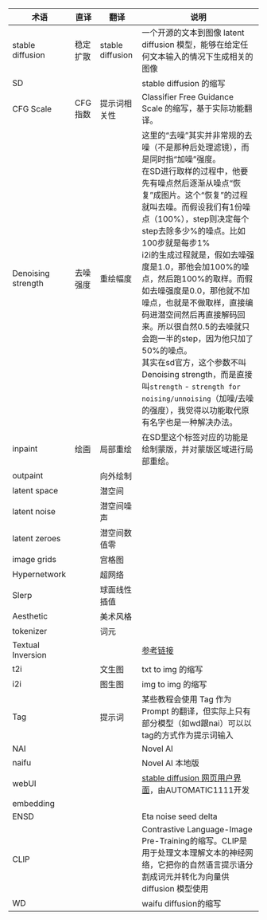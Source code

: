 | 术语               | 直译     | 翻译             | 说明                                                         |
| ------------------ | -------- | ---------------- | ------------------------------------------------------------ |
| stable diffusion   | 稳定扩散 | stable diffusion | 一个开源的文本到图像 latent diffusion 模型，能够在给定任何文本输入的情况下生成相关的图像 |
| SD                 |          |                  | stable diffusion 的缩写                                      |
| CFG Scale          | CFG指数  | 提示词相关性     | Classifier Free Guidance Scale 的缩写，基于实际功能翻译。    |
| Denoising strength | 去噪强度 | 重绘幅度         | 这里的“去噪”其实并非常规的去噪（不是那种后处理滤镜），而是同时指“加噪”强度。<br>在SD进行取样的过程中，他要先有噪点然后逐渐从噪点“恢复”成图片。这个“恢复”的过程就叫去噪。而假设我们有1份噪点（100%），step则决定每个step去除多少%的噪点。比如100步就是每步1%<br>i2i的生成过程就是，假如去噪强度是1.0，那他会加100%的噪点，然后跑100%的取样。而假如去噪强度是0.0，那他就不加噪点，也就是不做取样，直接编码进潜空间然后再直接解码回来。所以很自然0.5的去噪就只会跑一半的step，因为他只加了50%的噪点。<br>其实在sd官方，这个参数不叫Denoising strength，而是直接叫`strength` - `strength for noising/unnoising`（加噪/去噪的强度），我觉得以功能取代原有名字也是一种解决办法。 |
| inpaint            | 绘画     | 局部重绘         | 在SD里这个标签对应的功能是绘制蒙版，并对蒙版区域进行局部重绘。 |
| outpaint           |          | 向外绘制         |                                                              |
| latent space       |          | 潜空间         |                                                              |
| latent noise       |          | 潜空间噪声       |                                                              |
| latent zeroes      |          | 潜空间数值零     |                                                              |
| image grids        |          | 宫格图           |                                                              |
| Hypernetwork       |          | 超网络           |                                                              |
| Slerp              |          | 球面线性插值     |                                                              |
| Aesthetic          |          | 美术风格         |                                                              |
| tokenizer          |          | 词元             |                                                              |
| Textual Inversion  |          |                  | [参考链接](https://github.com/AUTOMATIC1111/stable-diffusion-webui/wiki/Textual-Inversion)                                                             |
| t2i                |          | 文生图           | txt to img 的缩写                                            |
| i2i                |          | 图生图           | img to img 的缩写                                            |
| Tag                |          | 提示词           | 某些教程会使用 Tag 作为 Prompt 的翻译，但实际上只有部分模型（如wd跟nai）可以以tag的方式作为提示词输入 |
| NAI                |          |                  | Novel AI                                    |
| naifu              |          |                  | Novel AI 本地版                                    |
| webUI              |          |                  | [stable diffusion 网页用户界面](https://github.com/AUTOMATIC1111/stable-diffusion-webui)，由AUTOMATIC1111开发 |
| embedding          |          |                  |                                                              |
| ENSD               |          |                  | Eta noise seed delta                                                             |
| CLIP               |          |                  | Contrastive Language-Image Pre-Training的缩写。CLIP是用于处理文本理解文本的神经网络，它把你的自然语言提示语分割成词元并转化为向量供 diffusion 模型使用 |
| WD                 |          |                  | waifu diffusion的缩写       |


